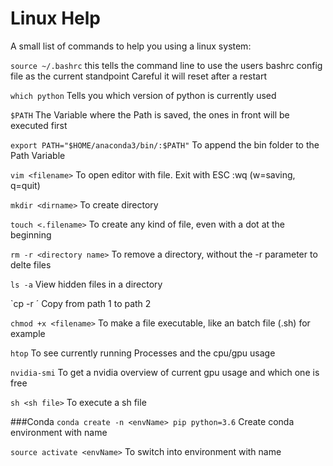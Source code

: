 # Linux Help

A small list of commands to help you using a linux system:

`source ~/.bashrc`
this tells the command line to use the users bashrc config file as the current standpoint
Careful it will reset after a restart

`which python`
Tells you which version of python is currently used

`$PATH`
The Variable where the Path is saved, the ones in front will be executed first

`export PATH="$HOME/anaconda3/bin/:$PATH"`
To append the bin folder to the Path Variable

`vim <filename>`
To open editor with file. Exit with ESC :wq (w=saving, q=quit)

`mkdir <dirname>` 
To create directory

`touch <.filename>`
To create any kind of file, even with a dot at the beginning

`rm -r <directory name>`
To remove a directory, without the -r parameter to delte files

`ls -a`
View hidden files in a directory

`cp -r <path1> <path2>´
Copy from path 1 to path 2

`chmod +x <filename>`
To make a file executable, like an batch file (.sh) for example

`htop`
To see currently running Processes and the cpu/gpu usage

`nvidia-smi`
To get a nvidia overview of current gpu usage and which one is free

`sh <sh file>`
To execute a sh file


###Conda
`conda create -n <envName> pip python=3.6`
Create conda environment with name

`source activate <envName>`
To switch into environment with name


